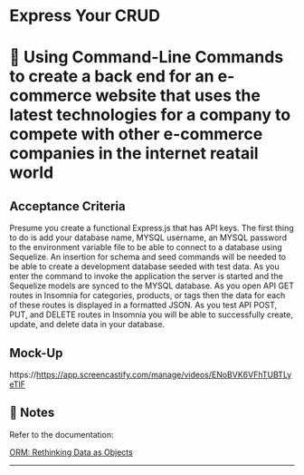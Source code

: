 # Express Your CRUD

# 📖 Using Command-Line Commands to create a back end for an e-commerce website that uses the latest technologies for a company to compete with other e-commerce companies in the internet reatail world


## Acceptance Criteria

Presume you create a functional Express.js that has API keys. The first thing to do is add your database name, MYSQL username, 
an MYSQL password to the environment variable file to be able to connect to a database using Sequelize. An insertion for schema 
and seed commands will be needed to be able to create a development database seeded with test data. As you enter the command to
invoke the application the server is started and the Sequelize models are synced to the MYSQL database. As you open API GET routes
in Insomnia for categories, products, or tags then the data for each of these routes is displayed in a formatted JSON. As you 
test API POST, PUT, and DELETE routes in Insomnia you will be able to successfully create, update, and delete data in your database.

## Mock-Up

https://https://app.screencastify.com/manage/videos/ENoBVK6VFhTUBTLyeTlF

## 📝 Notes

Refer to the documentation: 

[ORM: Rethinking Data as Objects](https://blog.yellowant.com/orm-rethinking-data-as-objects-8ddaa43b1410)

---







